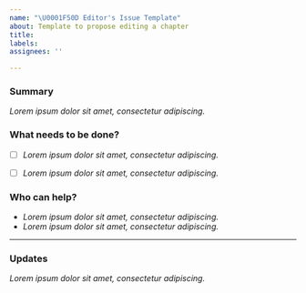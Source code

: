 ```yaml
---
name: "\U0001F50D Editor's Issue Template"
about: Template to propose editing a chapter
title:
labels:
assignees: ''

---
```


<!--
Please complete the following sections when you open an issue. You are encouraged to keep this top level comment box updated as you develop and respond to reviews. If you have write access to the repository please also assign the appropriate label (or labels) to your issue. Note that text within html comment tags will not be rendered.
-->
### Summary

<!-- Please provide a detailed description of the chapter/subchapter you propose to edit, review or restructure. 
Please provide as much context as possible and link to related issues and/or pull requests.
Providing links to sections you're referencing for clarity is highly encouraged.
-->

*Lorem ipsum dolor sit amet, consectetur adipiscing.*

### What needs to be done?

<!-- In this section please comment on the overall structure of the file. Your response can cover the following questions: Do sections need clearer headings? Are there any technical terms that might not be understood? Is something missing that is worth discussing before adding?
We suggest using bullets (indicated by * or -) and filled checkboxes [x] here -->

- [ ] *Lorem ipsum dolor sit amet, consectetur adipiscing.*
- [ ] *Lorem ipsum dolor sit amet, consectetur adipiscing.*


### Who can help?

<!-- We suggest using bullets (indicated by * or -) and filled checkboxes [x] here -->

* *Lorem ipsum dolor sit amet, consectetur adipiscing.*
* *Lorem ipsum dolor sit amet, consectetur adipiscing.*


---

### Updates

<!-- To avoid that others have to read through the full thread of comments, please update the initial issue with important updates (e.g. decisions taken) regularly. You can update the task list and summary above directly (this is encouraged!) or add new information below in this new section.
-->

*Lorem ipsum dolor sit amet, consectetur adipiscing.*
